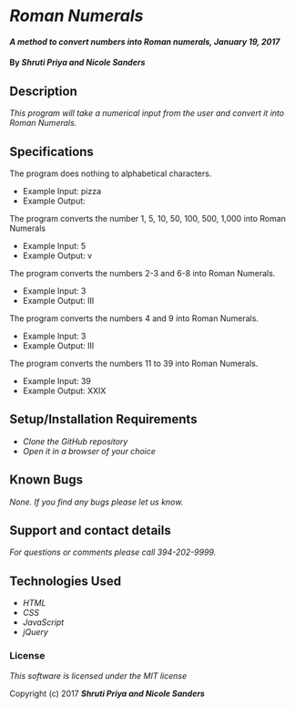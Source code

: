 # _Roman Numerals_

#### _A method to convert numbers into Roman numerals, January 19, 2017_

#### By _**Shruti Priya and Nicole Sanders**_

## Description

_This program will take a numerical input from the user and convert it into Roman Numerals._

## Specifications

The program does nothing to alphabetical characters.
* Example Input: pizza
* Example Output:

The program converts the number 1, 5, 10, 50, 100, 500, 1,000 into Roman Numerals
* Example Input: 5
* Example Output: v

The program converts the numbers 2-3 and 6-8 into Roman Numerals.
* Example Input: 3
* Example Output: III

The program converts the numbers 4 and 9 into Roman Numerals.
* Example Input: 3
* Example Output: III

The program converts the numbers 11 to 39 into Roman Numerals.
* Example Input: 39
* Example Output: XXIX

## Setup/Installation Requirements

* _Clone the GitHub repository_
* _Open it in a browser of your choice_

## Known Bugs

_None. If you find any bugs please let us know._

## Support and contact details

_For questions or comments please call 394-202-9999._

## Technologies Used

* _HTML_
* _CSS_
* _JavaScript_
* _jQuery_

### License

*This software is licensed under the MIT license*

Copyright (c) 2017 **_Shruti Priya and Nicole Sanders_**
